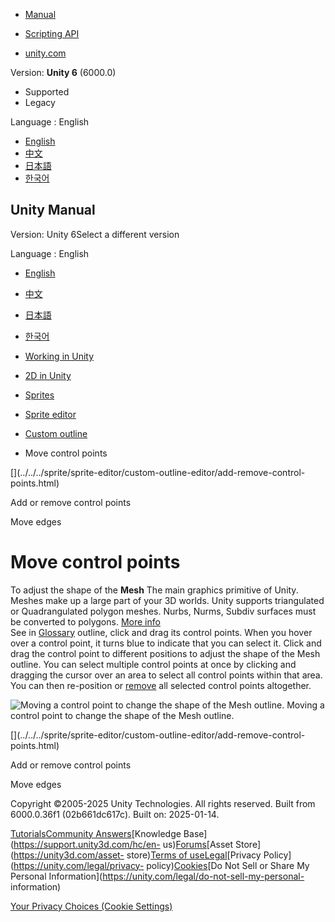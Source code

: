 [](https://docs.unity3d.com)

  * [Manual](../Manual/index.html)
  * [Scripting API](../ScriptReference/index.html)

  * [unity.com](https://unity.com/)

Version: **Unity 6** (6000.0)

  * Supported
  * Legacy

Language : English

  * [English](/Manual/sprite/sprite-editor/custom-outline-editor/move-control-points.html)
  * [中文](/cn/current/Manual/sprite/sprite-editor/custom-outline-editor/move-control-points.html)
  * [日本語](/ja/current/Manual/sprite/sprite-editor/custom-outline-editor/move-control-points.html)
  * [한국어](/kr/current/Manual/sprite/sprite-editor/custom-outline-editor/move-control-points.html)

[](https://docs.unity3d.com)

## Unity Manual

Version: Unity 6Select a different version

Language : English

  * [English](/Manual/sprite/sprite-editor/custom-outline-editor/move-control-points.html)
  * [中文](/cn/current/Manual/sprite/sprite-editor/custom-outline-editor/move-control-points.html)
  * [日本語](/ja/current/Manual/sprite/sprite-editor/custom-outline-editor/move-control-points.html)
  * [한국어](/kr/current/Manual/sprite/sprite-editor/custom-outline-editor/move-control-points.html)

  * [Working in Unity](../../../working-in-unity.html)
  * [2D in Unity](../../../Unity2D.html)
  * [Sprites](../../../sprite/sprite-landing.html)
  * [Sprite editor](../../../sprite/sprite-editor/sprite-editor-landing.html)
  * [Custom outline](../../../sprite/sprite-editor/custom-outline-editor/custom-outline-editor-landing.html)
  * Move control points

[](../../../sprite/sprite-editor/custom-outline-editor/add-remove-control-
points.html)

Add or remove control points

[](../../../sprite/sprite-editor/custom-outline-editor/move-edges.html)

Move edges

# Move control points

To adjust the shape of the **Mesh** The main graphics primitive of Unity.
Meshes make up a large part of your 3D worlds. Unity supports triangulated or
Quadrangulated polygon meshes. Nurbs, Nurms, Subdiv surfaces must be converted
to polygons. [More info](../../../mesh.html)  
See in [Glossary](../../../Glossary.html#Mesh) outline, click and drag its
control points. When you hover over a control point, it turns blue to indicate
that you can select it. Click and drag the control point to different
positions to adjust the shape of the Mesh outline. You can select multiple
control points at once by clicking and dragging the cursor over an area to
select all control points within that area. You can then re-position or
[remove](add-remove-control-points.html) all selected control points
altogether.

![Moving a control point to change the shape of the Mesh
outline.](../../../../uploads/Main/2DCustomOutline_3.png) Moving a control
point to change the shape of the Mesh outline.

[](../../../sprite/sprite-editor/custom-outline-editor/add-remove-control-
points.html)

Add or remove control points

[](../../../sprite/sprite-editor/custom-outline-editor/move-edges.html)

Move edges

Copyright ©2005-2025 Unity Technologies. All rights reserved. Built from
6000.0.36f1 (02b661dc617c). Built on: 2025-01-14.

[Tutorials](https://learn.unity.com/)[Community
Answers](https://answers.unity3d.com)[Knowledge
Base](https://support.unity3d.com/hc/en-
us)[Forums](https://forum.unity3d.com)[Asset Store](https://unity3d.com/asset-
store)[Terms of
use](https://docs.unity3d.com/Manual/TermsOfUse.html)[Legal](https://unity.com/legal)[Privacy
Policy](https://unity.com/legal/privacy-
policy)[Cookies](https://unity.com/legal/cookie-policy)[Do Not Sell or Share
My Personal Information](https://unity.com/legal/do-not-sell-my-personal-
information)

[Your Privacy Choices (Cookie Settings)](javascript:void\(0\);)

